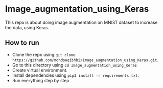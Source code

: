 # Image_augmentation_using_Keras
This repo is about doing image augmentation on MNIST dataset to increase the data, using Keras.

## How to run
- Clone the repo using `git clone https://github.com/mohdsaqibhbi/Image_augmentation_using_Keras.git`.
- Go to this directory using `cd Image_augmentation_using_Keras`
- Create virtual environment.
- Install dependencies using `pip3 install -r requirements.txt`.
- Run everything step by step
